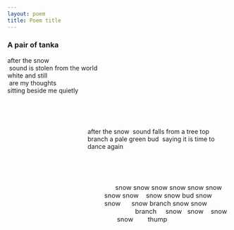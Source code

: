 ```yaml
---
layout: poem
title: Poem title
---
```


### A pair of tanka

after the snow  
&nbsp;sound is stolen from the world  
white and still  
&nbsp;are my thoughts  
sitting beside me quietly  

&nbsp;

&nbsp;




<span style ="display:inline-block;margin-left:13em;">
after the snow  
&nbsp;sound falls from a tree top branch  
a pale green bud  
&nbsp;saying it is time  
to dance again  
</span>

&nbsp;

&nbsp;


<span style ="display:inline-block;font-size: 11pt;margin-left:15em;">
&nbsp;&nbsp;&nbsp;&nbsp;&nbsp;&nbsp;snow snow snow  
snow snow snow snow snow  
&nbsp;&nbsp;&nbsp;snow snow bud snow snow  
&nbsp;&nbsp;&nbsp;&nbsp;&nbsp;snow branch snow snow  
&nbsp;&nbsp;&nbsp;&nbsp;&nbsp;&nbsp;&nbsp;&nbsp;&nbsp;&nbsp;&nbsp;&nbsp;&nbsp;&nbsp;&nbsp;&nbsp;&nbsp;branch  
&nbsp;&nbsp;&nbsp;&nbsp;snow  
&nbsp;&nbsp;snow  
&nbsp;&nbsp;&nbsp;snow  
&nbsp;  
&nbsp;&nbsp;&nbsp;&nbsp;&nbsp;snow  
&nbsp;&nbsp;&nbsp;&nbsp;&nbsp;&nbsp;&nbsp;thump  
</span>


